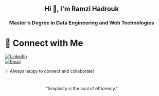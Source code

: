 <h2 align="center">Hi 👋, I'm  Ramzi Hadrouk </h2>
<h3 align="center">Master's Degree in Data Engineering and Web Technologies</h3>

 
# 📌 Connect with Me  

[![LinkedIn](https://readmecodegen.vercel.app/api/social-icon?name=linkedin&size=32&animation=shake&animationDuration=3&color=%233b82f6)](https://linkedin.com/in/ramzi-hadrouk-a85973277)  
[![Email](https://readmecodegen.vercel.app/api/social-icon?name=envelope&size=32&animation=shake&animationDuration=3&color=%233b82f6)](mailto:hadrouk_ramzi_@hotmail.com)  

 
✨ Always happy to connect and collaborate!

#

<div align="center"> "Simplicity is the soul of efficiency." </div>


